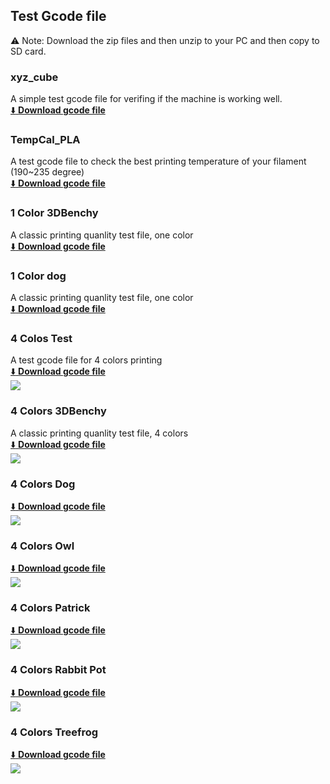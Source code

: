 ## Test Gcode file
:warning: Note: Download the zip files and then unzip to your PC and then copy to SD card.
### xyz_cube
 A simple test gcode file for verifing if the machine is working well.    
 [:arrow_down: **Download gcode file**](./E4_4C/Z9E4_4CTest.zip)  

### TempCal_PLA
A test gcode file to check the best printing temperature of your filament (190~235 degree)    
[:arrow_down: **Download gcode file**](./E4_4C/Z9E4_4CTest.zip)    

### 1 Color 3DBenchy
A classic printing quanlity test file, one color    
[:arrow_down: **Download gcode file**](./E4_4C/Z9E4_4CTest.zip)    

### 1 Color dog
A classic printing quanlity test file, one color    
[:arrow_down: **Download gcode file**](./E4_4C/Z9E4_4CTest.zip)    

### 4 Colos Test
A test gcode file for 4 colors printing   
[:arrow_down: **Download gcode file**](./E4_4C/Z9E4_4C_Test.zip)     
![](./E4_4C/4C_Test.jpg)
 
### 4 Colors 3DBenchy
A classic printing quanlity test file, 4 colors    
[:arrow_down: **Download gcode file**](./E4_4C/Z9E4_4C_3DBenchy.zip)     
![](./E4_4C/4C_3DBenchy.jpg)

### 4 Colors Dog
[:arrow_down: **Download gcode file**](./E4_4C/Z9E4_4C_Dog.zip)     
![](./E4_4C/4C_dog.jpg)

### 4 Colors Owl
[:arrow_down: **Download gcode file**](./E4_4C/Z9E4_4C_OWL.zip)  
![](./E4_4C/4C_OWL.jpg)

### 4 Colors Patrick
[:arrow_down: **Download gcode file**](./E4_4C/Z9E4_4C_Patrick.zip)  
![](./E4_4C/4C_Patrick.jpg)

### 4 Colors Rabbit Pot
[:arrow_down: **Download gcode file**](./E4_4C/Z9E4_4C_Rabbit_Pot.zip)  
![](./E4_4C/4C_Rabbit_Pot.jpg)

### 4 Colors Treefrog
[:arrow_down: **Download gcode file**](./E4_4C/Z9E4_4C_treefrog.zip)  
![](./E4_4C/4C_treefrog.jpg)





